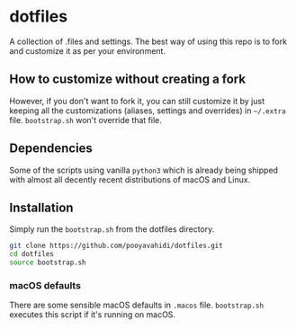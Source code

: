 # dotfiles
A collection of .files and settings. The best way of using this repo is to fork and customize it as per your environment.

## How to customize without creating a fork
However, if you don't want to fork it, you can still customize it by just keeping all the customizations (aliases, settings and overrides) in `~/.extra` file. `bootstrap.sh` won't override that file.

## Dependencies
Some of the scripts using vanilla `python3` which is already being shipped with almost all decently recent distributions of macOS and Linux.

## Installation
Simply run the `bootstrap.sh` from the dotfiles directory.
```sh
git clone https://github.com/pooyavahidi/dotfiles.git
cd dotfiles
source bootstrap.sh
```

### macOS defaults

There are some sensible macOS defaults in `.macos` file. `bootstrap.sh` executes this script if it's running on macOS.

